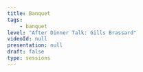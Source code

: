```yaml
---
title: Banquet
tags:
    - banquet
level: "After Dinner Talk: Gills Brassard"
videoId: null
presentation: null
draft: false
type: sessions
---
```

